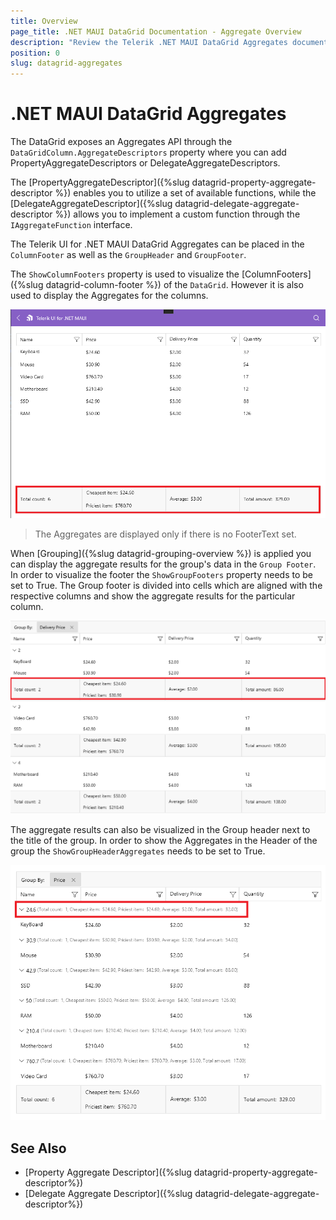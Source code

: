 ```yaml
---
title: Overview
page_title: .NET MAUI DataGrid Documentation - Aggregate Overview
description: "Review the Telerik .NET MAUI DataGrid Aggregates documentation article to learn more about all built in Aggregate functions you can use."
position: 0
slug: datagrid-aggregates
---
```


# .NET MAUI DataGrid Aggregates

The DataGrid exposes an Aggregates API through the `DataGridColumn.AggregateDescriptors` property where you can add PropertyAggregateDescriptors or DelegateAggregateDescriptors.

The [PropertyAggregateDescriptor]({%slug datagrid-property-aggregate-descriptor %}) enables you to utilize a set of available functions, while the [DelegateAggregateDescriptor]({%slug datagrid-delegate-aggregate-descriptor %}) allows you to implement a custom function through the `IAggregateFunction` interface.

The Telerik UI for .NET MAUI DataGrid Aggregates can be placed in the `ColumnFooter` as well as the `GroupHeader` and  `GroupFooter`. 

The `ShowColumnFooters` property is used to visualize the [ColumnFooters]({%slug datagrid-column-footer %}) of the `DataGrid`. However it is also used to display the Aggregates for the columns.

![DataGrid Column Footer Aggregate](../images/datagrid-property-aggregate-windows.png)

> The Aggregates are displayed only if there is no FooterText set.

When [Grouping]({%slug datagrid-grouping-overview %}) is applied you can display the aggregate results for the group's data in the `Group Footer`. In order to visualize the footer the `ShowGroupFooters` property needs to be set to True. The Group footer is divided into cells which are aligned with the respective columns and show the aggregate results for the particular column.

![DataGrid Group Footer Aggregate](../images/datagrid-group-footer-aggregate.png)

The aggregate results can also be visualized in the Group header next to the title of the group. In order to show the Aggregates in the Header of the group the `ShowGroupHeaderAggregates` needs to be set to True.

![DataGrid Group Header Aggregate](../images/datagrid-group-header-aggregate.png)

## See Also

- [Property Aggregate Descriptor]({%slug datagrid-property-aggregate-descriptor%})
- [Delegate Aggregate Descriptor]({%slug datagrid-delegate-aggregate-descriptor%})